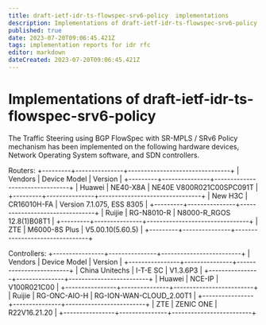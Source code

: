 ```yaml
---
title: draft-ietf-idr-ts-flowspec-srv6-policy  implementations
description: Implementations of draft-ietf-idr-ts-flowspec-srv6-policy
published: true
date: 2023-07-20T09:06:45.421Z
tags: implementation reports for idr rfc
editor: markdown
dateCreated: 2023-07-20T09:06:45.421Z
---
```


# Implementations of draft-ietf-idr-ts-flowspec-srv6-policy
The Traffic Steering using BGP FlowSpec with SR-MPLS / SRv6 Policy mechanism has been implemented on the following hardware devices, Network Operating System software, and SDN controllers.

   Routers:
   +---------+---------------+--------------------------------+
   | Vendors | Device Model  | Version                        |
   +---------+---------------+--------------------------------+
   | Huawei  | NE40-X8A      | NE40E V800R021C00SPC091T       |
   +---------+---------------+--------------------------------+
   | New H3C | CR16010H-FA   | Version 7.1.075, ESS 8305      |
   +---------+---------------+--------------------------------+
   | Ruijie  | RG-N8010-R    | N8000-R_RGOS 12.8(1)B08T1      |
   +---------+---------------+--------------------------------+
   | ZTE     | M6000-8S Plus | V5.00.10(5.60.5)               |
   +---------+---------------+--------------------------------+

   Controllers:
   +----------------+---------------+-------------------------+
   | Vendors        | Device Model  | Version                 |
   +----------------+---------------+-------------------------+
   | China Unitechs | I-T-E SC      | V1.3.6P3                |
   +----------------+---------------+-------------------------+
   | Huawei         | NCE-IP        | V100R021C00             |
   +----------------+---------------+-------------------------+
   | Ruijie         | RG-ONC-AIO-H  | RG-ION-WAN-CLOUD_2.00T1 |
   +----------------+---------------+-------------------------+
   | ZTE            | ZENIC ONE     | R22V16.21.20            |
   +----------------+---------------+-------------------------+